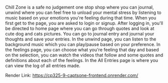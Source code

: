 Chill Zone is a safe no judgement one stop shop where you can journal, unwind where you can
feel free to unload your mental stress by listening to music based on your emotions you're feeling during that time. 
When you first get to the page, you are asked to login or signup.
After logging in, you'll be directed to home page where you can go through quotes and look at cute dog and cats pictures. 
You can go to journal entry and journal your thoughts and save your entries.
In the unwind page, you can listen to the background music which you can play/pause based on your preference.
In the feelings page, you can choose what you're feeling that day and based on the selection, you can watch the videos that follow and some quotes and definitions about each of the feelings.
In the All Entries page is where you can view the log of all entries made. 



Render Link: https://cp325-9-captsone-frontend.onrender.com/



